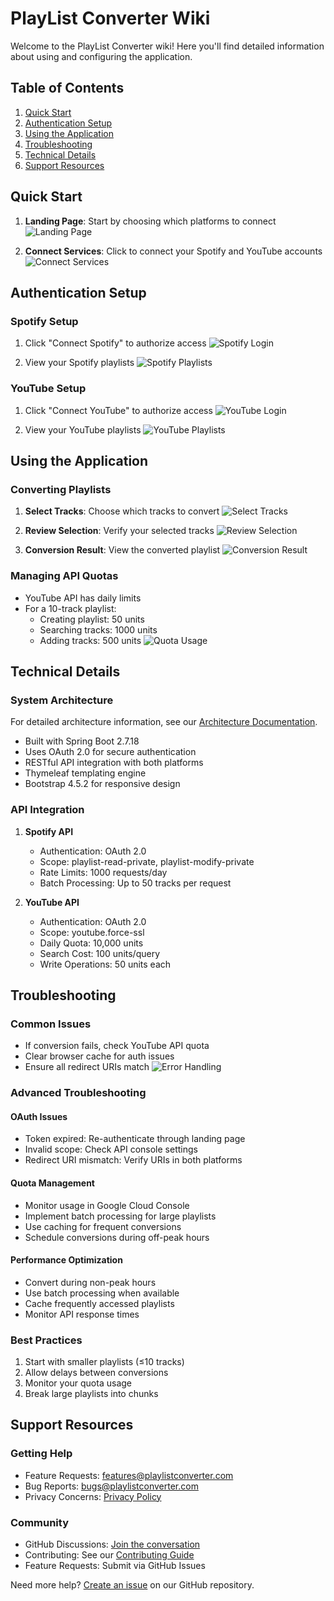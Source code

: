 # PlayList Converter Wiki

Welcome to the PlayList Converter wiki! Here you'll find detailed information about using and configuring the application.

## Table of Contents
1. [Quick Start](#quick-start)
2. [Authentication Setup](#authentication-setup)
3. [Using the Application](#using-the-application)
4. [Troubleshooting](#troubleshooting)
5. [Technical Details](#technical-details)
6. [Support Resources](#support-resources)

## Quick Start

1. **Landing Page**: Start by choosing which platforms to connect
   ![Landing Page](https://github.com/user-attachments/assets/69dae491-f543-41c0-b097-c8b162fceb0e)

2. **Connect Services**: Click to connect your Spotify and YouTube accounts
   ![Connect Services](https://github.com/user-attachments/assets/6591e114-c50c-4c59-bfe3-4cbb9c7f9b80)

## Authentication Setup

### Spotify Setup
1. Click "Connect Spotify" to authorize access
   ![Spotify Login](https://github.com/user-attachments/assets/d836fb28-fec7-4d8f-8081-e0f73283a638)

2. View your Spotify playlists
   ![Spotify Playlists](https://github.com/user-attachments/assets/938584c8-5b88-4894-a666-0217a4d1d5bd)

### YouTube Setup
1. Click "Connect YouTube" to authorize access
   ![YouTube Login](https://github.com/user-attachments/assets/52633621-afdf-436f-8f89-8474f0d4679f)

2. View your YouTube playlists
   ![YouTube Playlists](https://github.com/user-attachments/assets/fa56e06c-7b4e-45cd-a428-4f7c1c65dec9)

## Using the Application

### Converting Playlists
1. **Select Tracks**: Choose which tracks to convert
   ![Select Tracks](https://github.com/user-attachments/assets/9da6729b-3eb6-47ca-ba5d-9afee1d4e9a2)

2. **Review Selection**: Verify your selected tracks
   ![Review Selection](https://github.com/user-attachments/assets/bd7cad4c-168b-43c0-9b21-1ff34731e371)

3. **Conversion Result**: View the converted playlist
   ![Conversion Result](https://github.com/user-attachments/assets/6e50adb8-a9ac-419b-b8f5-089a0eee997a)

### Managing API Quotas
- YouTube API has daily limits
- For a 10-track playlist:
  - Creating playlist: 50 units
  - Searching tracks: 1000 units
  - Adding tracks: 500 units
  ![Quota Usage](https://github.com/user-attachments/assets/97cc2a95-81ae-44c4-bfec-4b4a7da9afc0)

## Technical Details

### System Architecture
For detailed architecture information, see our [Architecture Documentation](../docs/ARCHITECTURE.md).

- Built with Spring Boot 2.7.18
- Uses OAuth 2.0 for secure authentication
- RESTful API integration with both platforms
- Thymeleaf templating engine
- Bootstrap 4.5.2 for responsive design

### API Integration
1. **Spotify API**
   - Authentication: OAuth 2.0
   - Scope: playlist-read-private, playlist-modify-private
   - Rate Limits: 1000 requests/day
   - Batch Processing: Up to 50 tracks per request

2. **YouTube API**
   - Authentication: OAuth 2.0
   - Scope: youtube.force-ssl
   - Daily Quota: 10,000 units
   - Search Cost: 100 units/query
   - Write Operations: 50 units each

## Troubleshooting

### Common Issues
- If conversion fails, check YouTube API quota
- Clear browser cache for auth issues
- Ensure all redirect URIs match
![Error Handling](https://github.com/user-attachments/assets/fad963d9-ed86-462a-a222-23075aaf240c)

### Advanced Troubleshooting

#### OAuth Issues
- Token expired: Re-authenticate through landing page
- Invalid scope: Check API console settings
- Redirect URI mismatch: Verify URIs in both platforms

#### Quota Management
- Monitor usage in Google Cloud Console
- Implement batch processing for large playlists
- Use caching for frequent conversions
- Schedule conversions during off-peak hours

#### Performance Optimization
- Convert during non-peak hours
- Use batch processing when available
- Cache frequently accessed playlists
- Monitor API response times

### Best Practices
1. Start with smaller playlists (≤10 tracks)
2. Allow delays between conversions
3. Monitor your quota usage
4. Break large playlists into chunks

## Support Resources

### Getting Help
- Feature Requests: features@playlistconverter.com
- Bug Reports: bugs@playlistconverter.com
- Privacy Concerns: [Privacy Policy](../docs/PRIVACY.md)

### Community
- GitHub Discussions: [Join the conversation](https://github.com/yourusername/PlaylistConverter/discussions)
- Contributing: See our [Contributing Guide](../CONTRIBUTING.md)
- Feature Requests: Submit via GitHub Issues

Need more help? [Create an issue](https://github.com/yourusername/PlaylistConverter/issues) on our GitHub repository.
